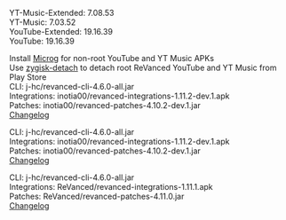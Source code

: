 YT-Music-Extended: 7.08.53  
YT-Music: 7.03.52  
YouTube-Extended: 19.16.39  
YouTube: 19.16.39  

Install [Microg](https://github.com/ReVanced/GmsCore/releases) for non-root YouTube and YT Music APKs  
Use [zygisk-detach](https://github.com/j-hc/zygisk-detach) to detach root ReVanced YouTube and YT Music from Play Store  
CLI: j-hc/revanced-cli-4.6.0-all.jar  
Integrations: inotia00/revanced-integrations-1.11.2-dev.1.apk  
Patches: inotia00/revanced-patches-4.10.2-dev.1.jar  
[Changelog](https://github.com/inotia00/revanced-patches/releases/tag/v4.10.2-dev.1)

CLI: j-hc/revanced-cli-4.6.0-all.jar  
Integrations: inotia00/revanced-integrations-1.11.2-dev.1.apk  
Patches: inotia00/revanced-patches-4.10.2-dev.1.jar  
[Changelog](https://github.com/inotia00/revanced-patches/releases/tag/v4.10.2-dev.1)

CLI: j-hc/revanced-cli-4.6.0-all.jar  
Integrations: ReVanced/revanced-integrations-1.11.1.apk  
Patches: ReVanced/revanced-patches-4.11.0.jar  
[Changelog](https://github.com/ReVanced/revanced-patches/releases/tag/v4.11.0)  
